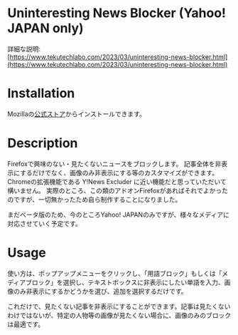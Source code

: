 
# Uninteresting News Blocker (Yahoo! JAPAN only)
詳細な説明:  
[https://www.tekutechlabo.com/2023/03/uninteresting-news-blocker.html](https://www.tekutechlabo.com/2023/03/uninteresting-news-blocker.html)


# Installation
Mozillaの[公式ストア](https://addons.mozilla.org/ja/firefox/addon/uninteresting-news-blocker/)からインストールできます。

# Description
Firefoxで興味のない・見たくないニュースをブロックします。
記事全体を非表示にするだけでなく、画像のみ非表示にする等のカスタマイズができます。
Chromeの拡張機能である Y!News Excluder に近い機能だと思っていただいて構いません。
実際のところ、この類のアドオンFirefoxがあればそれでよかったのですが、一切無かったため自ら制作することになりました。

まだベータ版のため、今のところYahoo! JAPANのみですが、様々なメディアに対応させていく予定です。

# Usage

使い方は、ポップアップメニューをクリックし、「用語ブロック」もしくは「メディアブロック」を選択し、テキストボックスに非表示にしたい単語を入力、画像のみ非表示にするかどうかを選び、追加を選択するだけです。

これだけで、見たくない記事を非表示にすることができます。記事は見たくないわけではないが、特定の人物等の画像が見たくない場合に、画像のみのブロックは最適です。
